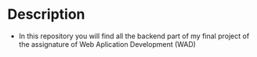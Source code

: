 # Description
- In this repository you will find all the backend part of my final project of the assignature of Web Aplication Development (WAD)
